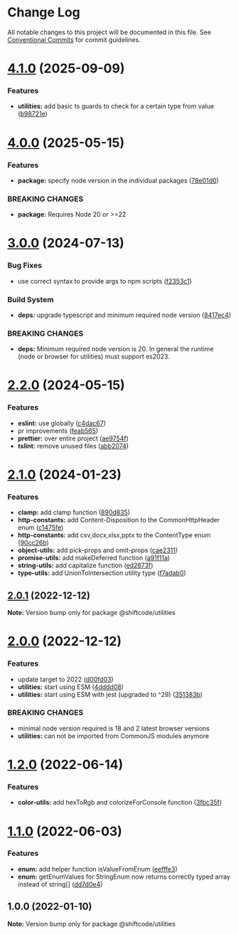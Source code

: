 # Change Log

All notable changes to this project will be documented in this file.
See [Conventional Commits](https://conventionalcommits.org) for commit guidelines.

# [4.1.0](https://github.com/shiftcode/sc-commons-public/compare/@shiftcode/utilities@4.0.0...@shiftcode/utilities@4.1.0) (2025-09-09)

### Features

- **utilities:** add basic ts guards to check for a certain type from value ([b98721e](https://github.com/shiftcode/sc-commons-public/commit/b98721efc8ebb83216ce3833538d4bc3cc454a32))

# [4.0.0](https://github.com/shiftcode/sc-commons-public/compare/@shiftcode/utilities@3.0.0...@shiftcode/utilities@4.0.0) (2025-05-15)

### Features

- **package:** specify node version in the individual packages ([78e01d0](https://github.com/shiftcode/sc-commons-public/commit/78e01d0be016e22584a17e7c021cc1b4408c4d1f))

### BREAKING CHANGES

- **package:** Requires Node 20 or >=22

# [3.0.0](https://github.com/shiftcode/sc-commons-public/compare/@shiftcode/utilities@2.2.0...@shiftcode/utilities@3.0.0) (2024-07-13)

### Bug Fixes

- use correct syntax to provide args to npm scripts ([f2353c1](https://github.com/shiftcode/sc-commons-public/commit/f2353c18daeecc44bcbf7c31c29730a06bddc8be))

### Build System

- **deps:** upgrade typescript and minimum required node version ([8417ec4](https://github.com/shiftcode/sc-commons-public/commit/8417ec403de6f33fa50caa96692a29c32c186b0e))

### BREAKING CHANGES

- **deps:** Minimum required node version is 20. In general the runtime (node or browser for utilities) must support es2023.

# [2.2.0](https://github.com/shiftcode/sc-commons-public/compare/@shiftcode/utilities@2.1.0...@shiftcode/utilities@2.2.0) (2024-05-15)

### Features

- **eslint:** use globally ([c4dac67](https://github.com/shiftcode/sc-commons-public/commit/c4dac67b437955c0fb67bc69e1cfa8c337092b44))
- pr improvements ([feab565](https://github.com/shiftcode/sc-commons-public/commit/feab5657bb50fb8a60036b512746e14c51c6aa6a))
- **prettier:** over entire project ([ae9754f](https://github.com/shiftcode/sc-commons-public/commit/ae9754fa1267c6f481ef727ba2a8d7dcc0d98f1e))
- **tslint:** remove unused files ([abb2074](https://github.com/shiftcode/sc-commons-public/commit/abb2074c05b363ecff51473eff1a9feacfb534cc))

# [2.1.0](https://github.com/shiftcode/sc-commons-public/compare/@shiftcode/utilities@2.0.1...@shiftcode/utilities@2.1.0) (2024-01-23)

### Features

- **clamp:** add clamp function ([890d835](https://github.com/shiftcode/sc-commons-public/commit/890d835c2a631109b96d83a881610c025a6035aa))
- **http-constants:** add Content-Disposition to the CommonHttpHeader enum ([c1475fe](https://github.com/shiftcode/sc-commons-public/commit/c1475fed7fe3b00ea9ada11bf0307e41736d7923))
- **http-constants:** add csv,docx,xlsx,pptx to the ContentType enum ([90cc26b](https://github.com/shiftcode/sc-commons-public/commit/90cc26bc038c7c0ff352ed51fb9609af0aa43a0c))
- **object-utils:** add pick-props and omit-props ([cae2311](https://github.com/shiftcode/sc-commons-public/commit/cae2311ca2d427214039d77280e109d215484789))
- **promise-utils:** add makeDeferred function ([a91f11a](https://github.com/shiftcode/sc-commons-public/commit/a91f11aa6ebc5ea9ff58dd1e98203e39f9127180))
- **string-utils:** add capitalize function ([ed2673f](https://github.com/shiftcode/sc-commons-public/commit/ed2673fb26e9609a10011532b907f5e55b18f3e1))
- **type-utils:** add UnionToIntersection utility type ([f7adab0](https://github.com/shiftcode/sc-commons-public/commit/f7adab04533fa2546e09a792d3ee63f6968c1d6c))

## [2.0.1](https://github.com/shiftcode/sc-commons-public/compare/@shiftcode/utilities@2.0.0...@shiftcode/utilities@2.0.1) (2022-12-12)

**Note:** Version bump only for package @shiftcode/utilities

# [2.0.0](https://github.com/shiftcode/sc-commons-public/compare/@shiftcode/utilities@1.2.0...@shiftcode/utilities@2.0.0) (2022-12-12)

### Features

- update target to 2022 ([d00fd03](https://github.com/shiftcode/sc-commons-public/commit/d00fd03c2e09d620731bf7abca60bf8eeb456e3f))
- **utilities:** start using ESM ([4dddd08](https://github.com/shiftcode/sc-commons-public/commit/4dddd08582b98837fe1dafc5612fe4e137c689d7))
- **utilities:** start using ESM with jest (upgraded to ^29) ([351383b](https://github.com/shiftcode/sc-commons-public/commit/351383b735ab745b68584cc8144170de475ca304))

### BREAKING CHANGES

- minimal node version required is 18 and 2 latest browser versions
- **utilities:** can not be imported from CommonJS modules anymore

# [1.2.0](https://github.com/shiftcode/sc-commons-public/compare/@shiftcode/utilities@1.1.0...@shiftcode/utilities@1.2.0) (2022-06-14)

### Features

- **color-utils:** add hexToRgb and colorizeForConsole function ([3fbc35f](https://github.com/shiftcode/sc-commons-public/commit/3fbc35fb22403900f7cb38a395a4e733860aaef1))

# [1.1.0](https://github.com/shiftcode/sc-commons-public/compare/@shiftcode/utilities@1.0.0...@shiftcode/utilities@1.1.0) (2022-06-03)

### Features

- **enum:** add helper function isValueFromEnum ([eefffe3](https://github.com/shiftcode/sc-commons-public/commit/eefffe3c153958c204742311251778b10999dd6c))
- **enum:** getEnumValues for StringEnum now returns correctly typed array instead of string[] ([dd7d0e4](https://github.com/shiftcode/sc-commons-public/commit/dd7d0e4f2396c42a1748075f576cfb633b310a98))

## 1.0.0 (2022-01-10)

**Note:** Version bump only for package @shiftcode/utilities
